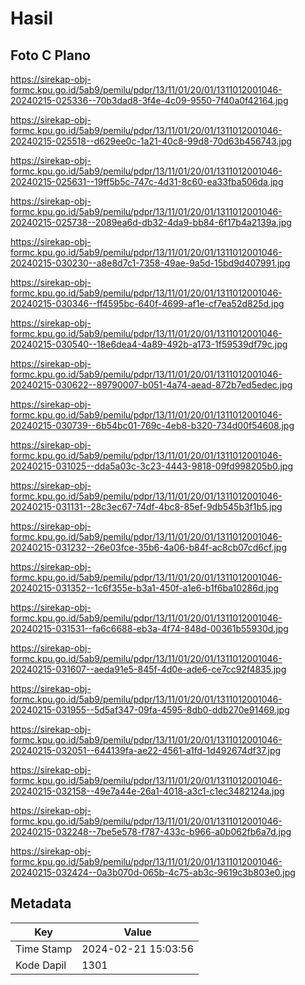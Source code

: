 # Hasil

## Foto C Plano

https://sirekap-obj-formc.kpu.go.id/5ab9/pemilu/pdpr/13/11/01/20/01/1311012001046-20240215-025336--70b3dad8-3f4e-4c09-9550-7f40a0f42164.jpg

https://sirekap-obj-formc.kpu.go.id/5ab9/pemilu/pdpr/13/11/01/20/01/1311012001046-20240215-025518--d629ee0c-1a21-40c8-99d8-70d63b456743.jpg

https://sirekap-obj-formc.kpu.go.id/5ab9/pemilu/pdpr/13/11/01/20/01/1311012001046-20240215-025631--19ff5b5c-747c-4d31-8c60-ea33fba506da.jpg

https://sirekap-obj-formc.kpu.go.id/5ab9/pemilu/pdpr/13/11/01/20/01/1311012001046-20240215-025738--2089ea6d-db32-4da9-bb84-6f17b4a2139a.jpg

https://sirekap-obj-formc.kpu.go.id/5ab9/pemilu/pdpr/13/11/01/20/01/1311012001046-20240215-030230--a8e8d7c1-7358-49ae-9a5d-15bd9d407991.jpg

https://sirekap-obj-formc.kpu.go.id/5ab9/pemilu/pdpr/13/11/01/20/01/1311012001046-20240215-030346--ff4595bc-640f-4699-af1e-cf7ea52d825d.jpg

https://sirekap-obj-formc.kpu.go.id/5ab9/pemilu/pdpr/13/11/01/20/01/1311012001046-20240215-030540--18e6dea4-4a89-492b-a173-1f59539df79c.jpg

https://sirekap-obj-formc.kpu.go.id/5ab9/pemilu/pdpr/13/11/01/20/01/1311012001046-20240215-030622--89790007-b051-4a74-aead-872b7ed5edec.jpg

https://sirekap-obj-formc.kpu.go.id/5ab9/pemilu/pdpr/13/11/01/20/01/1311012001046-20240215-030739--6b54bc01-769c-4eb8-b320-734d00f54608.jpg

https://sirekap-obj-formc.kpu.go.id/5ab9/pemilu/pdpr/13/11/01/20/01/1311012001046-20240215-031025--dda5a03c-3c23-4443-9818-09fd998205b0.jpg

https://sirekap-obj-formc.kpu.go.id/5ab9/pemilu/pdpr/13/11/01/20/01/1311012001046-20240215-031131--28c3ec67-74df-4bc8-85ef-9db545b3f1b5.jpg

https://sirekap-obj-formc.kpu.go.id/5ab9/pemilu/pdpr/13/11/01/20/01/1311012001046-20240215-031232--26e03fce-35b6-4a06-b84f-ac8cb07cd6cf.jpg

https://sirekap-obj-formc.kpu.go.id/5ab9/pemilu/pdpr/13/11/01/20/01/1311012001046-20240215-031352--1c6f355e-b3a1-450f-a1e6-b1f6ba10286d.jpg

https://sirekap-obj-formc.kpu.go.id/5ab9/pemilu/pdpr/13/11/01/20/01/1311012001046-20240215-031531--fa6c6688-eb3a-4f74-848d-00361b55930d.jpg

https://sirekap-obj-formc.kpu.go.id/5ab9/pemilu/pdpr/13/11/01/20/01/1311012001046-20240215-031607--aeda91e5-845f-4d0e-ade6-ce7cc92f4835.jpg

https://sirekap-obj-formc.kpu.go.id/5ab9/pemilu/pdpr/13/11/01/20/01/1311012001046-20240215-031955--5d5af347-09fa-4595-8db0-ddb270e91469.jpg

https://sirekap-obj-formc.kpu.go.id/5ab9/pemilu/pdpr/13/11/01/20/01/1311012001046-20240215-032051--644139fa-ae22-4561-a1fd-1d492674df37.jpg

https://sirekap-obj-formc.kpu.go.id/5ab9/pemilu/pdpr/13/11/01/20/01/1311012001046-20240215-032158--49e7a44e-26a1-4018-a3c1-c1ec3482124a.jpg

https://sirekap-obj-formc.kpu.go.id/5ab9/pemilu/pdpr/13/11/01/20/01/1311012001046-20240215-032248--7be5e578-f787-433c-b966-a0b062fb6a7d.jpg

https://sirekap-obj-formc.kpu.go.id/5ab9/pemilu/pdpr/13/11/01/20/01/1311012001046-20240215-032424--0a3b070d-065b-4c75-ab3c-9619c3b803e0.jpg


## Metadata

| Key        | Value               |
| ---------- | ------------------- |
| Time Stamp | 2024-02-21 15:03:56 |
| Kode Dapil | 1301                |




